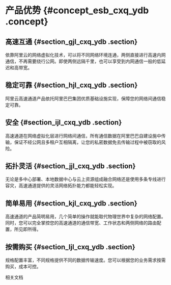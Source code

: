 # 产品优势 {#concept_esb_cxq_ydb .concept}

## 高速互通 {#section_gjl_cxq_ydb .section}

依靠阿里云的网络虚拟化技术，可以将不同网络环境连通，两侧直接进行高速内网通信，不再需要绕行公网。即使两侧远隔千里，也可以享受到内网通信一般的低延迟和高带宽。

## 稳定可靠 {#section_hjl_cxq_ydb .section}

阿里云高速通道产品依托阿里巴巴集团优质基础设施实现，保障您的网络间通信稳定可靠。

## 安全 {#section_ijl_cxq_ydb .section}

高速通道在网络虚拟化层进行网络间通信，所有通信数据在阿里巴巴自建设施中传输，保证不经公网且多租户互相隔离，让您的私密数据免去传输过程中被窃取的风险。

## 拓扑灵活 {#section_jjl_cxq_ydb .section}

无论是多中心部署、本地数据中心与云上资源组成融合网络还是使用多条专线进行容灾，高速通道提供的灵活网络拓扑能力都能轻松实现。

## 简单易用 {#section_kjl_cxq_ydb .section}

高速通道的产品简明易用，几个简单的操作就能取代物理世界中复杂的网络配置。同时，您可以完全掌控您的高速通道的通信带宽、工作状态和两侧网络的路由配置，所见即所得。

## 按需购买 {#section_ljl_cxq_ydb .section}

规格配置丰富，不同规格提供不同的数据传输速度。您可以根据您的业务需求按需购买，成本可控。

相关文档

